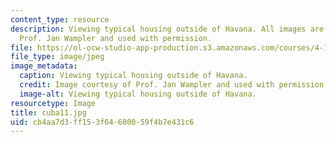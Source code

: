 ```yaml
---
content_type: resource
description: Viewing typical housing outside of Havana. All images are courtesy of
  Prof. Jan Wampler and used with permission.
file: https://ol-ocw-studio-app-production.s3.amazonaws.com/courses/4-196-architecture-design-level-ii-cuba-studio-spring-2004/cb4aa7d3ff153f64600059f4b7e431c6_cuba11.jpg
file_type: image/jpeg
image_metadata:
  caption: Viewing typical housing outside of Havana.
  credit: Image courtesy of Prof. Jan Wampler and used with permission.
  image-alt: Viewing typical housing outside of Havana.
resourcetype: Image
title: cuba11.jpg
uid: cb4aa7d3-ff15-3f64-6000-59f4b7e431c6
---
```

